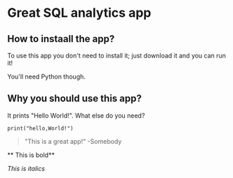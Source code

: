 # Great SQL analytics app

## How to instaall the app?

To use this app you don't need to install it; just download it and you can run it!

You'll need Python though.

## Why you should use this app?

It prints "Hello World!". What else do you need?

```
print("hello,World!")
```
>"This is a great app!" -Somebody

** This is bold**

_This is italics_

